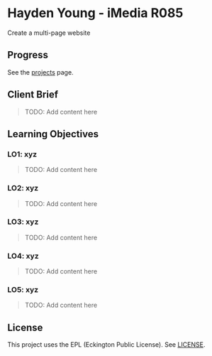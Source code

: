 # Hayden Young - iMedia R085

Create a multi-page website

## Progress

See the [projects](https://github.com/eckington/youngh-imedia-r085/projects/1) page.

## Client Brief

> TODO: Add content here

## Learning Objectives

### LO1: xyz

> TODO: Add content here

### LO2: xyz

> TODO: Add content here

### LO3: xyz

> TODO: Add content here

### LO4: xyz

> TODO: Add content here

### LO5: xyz

> TODO: Add content here

## License

This project uses the EPL (Eckington Public License). See [LICENSE](https://github.com/eckington/youngh-imedia-r085/blob/master/LICENSE).